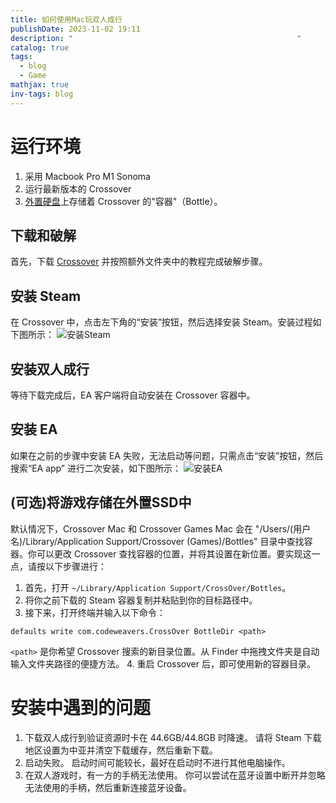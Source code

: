 ```yaml
---
title: 如何使用Mac玩双人成行
publishDate: 2023-11-02 19:11
description: "                                                  "
catalog: true
tags:
  - blog
  - Game
mathjax: true
inv-tags: blog
---
```

# 运行环境
1. 采用 Macbook Pro M1 Sonoma
2. 运行最新版本的 Crossover
3. [外置硬盘](https://haxmac.cc/crossover-mac/)上存储着 Crossover 的"容器"（Bottle）。

## 下载和破解

首先，下载 [Crossover](https://haxmac.cc/crossover-mac/) 并按照额外文件夹中的教程完成破解步骤。

## 安装 Steam

在 Crossover 中，点击左下角的“安装”按钮，然后选择安装 Steam。安装过程如下图所示：
![安装Steam](https://img.asyncx.top/images/202311021949146.png)

## 安装双人成行

等待下载完成后，EA 客户端将自动安装在 Crossover 容器中。

## 安装 EA

如果在之前的步骤中安装 EA 失败，无法启动等问题，只需点击“安装”按钮，然后搜索“EA app” 进行二次安装，如下图所示：
![安装EA](https://img.asyncx.top/images/202311021952686.png)

## (可选)将游戏存储在外置SSD中

默认情况下，Crossover Mac 和 Crossover Games Mac 会在 "/Users/(用户名)/Library/Application Support/Crossover (Games)/Bottles" 目录中查找容器。你可以更改 Crossover 查找容器的位置，并将其设置在新位置。要实现这一点，请按以下步骤进行：

1. 首先，打开 `~/Library/Application Support/CrossOver/Bottles`。
2. 将你之前下载的 Steam 容器复制并粘贴到你的目标路径中。
3. 接下来，打开终端并输入以下命令：
```shell
defaults write com.codeweavers.CrossOver BottleDir <path>
```
   `<path>` 是你希望 Crossover 搜索的新目录位置。从 Finder 中拖拽文件夹是自动输入文件夹路径的便捷方法。
4. 重启 Crossover 后，即可使用新的容器目录。

# 安装中遇到的问题

1. 下载双人成行到验证资源时卡在 44.6GB/44.8GB 时降速。
   请将 Steam 下载地区设置为中亚并清空下载缓存，然后重新下载。
2. 启动失败。
   启动时间可能较长，最好在启动时不进行其他电脑操作。
3. 在双人游戏时，有一方的手柄无法使用。
   你可以尝试在蓝牙设置中断开并忽略无法使用的手柄，然后重新连接蓝牙设备。